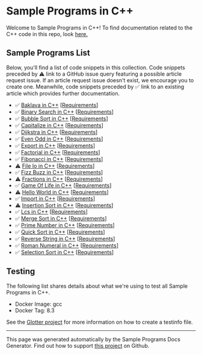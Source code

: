 # Sample Programs in C++

Welcome to Sample Programs in C++! To find documentation related to the C++ code in this repo, look [here.](https://sample-programs.therenegadecoder.com/languages/c-plus-plus)

## Sample Programs List

Below, you'll find a list of code snippets in this collection. Code snippets preceded by :warning: link to a GitHub issue query featuring a possible article request issue. If an article request issue doesn't exist, we encourage you to create one. Meanwhile, code snippets preceded by :white_check_mark: link to an existing article which provides further documentation.

- :white_check_mark: [Baklava in C++](https://sample-programs.therenegadecoder.com/projects/baklava/c-plus-plus) [[Requirements](https://sample-programs.therenegadecoder.com/projects/baklava)]
- :white_check_mark: [Binary Search in C++](https://sample-programs.therenegadecoder.com/projects/binary-search/c-plus-plus) [[Requirements](https://sample-programs.therenegadecoder.com/projects/binary-search)]
- :white_check_mark: [Bubble Sort in C++](https://sample-programs.therenegadecoder.com/projects/bubble-sort/c-plus-plus) [[Requirements](https://sample-programs.therenegadecoder.com/projects/bubble-sort)]
- :white_check_mark: [Capitalize in C++](https://sample-programs.therenegadecoder.com/projects/capitalize/c-plus-plus) [[Requirements](https://sample-programs.therenegadecoder.com/projects/capitalize)]
- :white_check_mark: [Dijkstra in C++](https://sample-programs.therenegadecoder.com/projects/dijkstra/c-plus-plus) [[Requirements](https://sample-programs.therenegadecoder.com/projects/dijkstra)]
- :white_check_mark: [Even Odd in C++](https://sample-programs.therenegadecoder.com/projects/even-odd/c-plus-plus) [[Requirements](https://sample-programs.therenegadecoder.com/projects/even-odd)]
- :white_check_mark: [Export in C++](https://sample-programs.therenegadecoder.com/projects/import-export/c-plus-plus) [[Requirements](https://sample-programs.therenegadecoder.com/projects/import-export)]
- :white_check_mark: [Factorial in C++](https://sample-programs.therenegadecoder.com/projects/factorial/c-plus-plus) [[Requirements](https://sample-programs.therenegadecoder.com/projects/factorial)]
- :white_check_mark: [Fibonacci in C++](https://sample-programs.therenegadecoder.com/projects/fibonacci/c-plus-plus) [[Requirements](https://sample-programs.therenegadecoder.com/projects/fibonacci)]
- :warning: [File Io in C++](https://sample-programs.therenegadecoder.com/projects/file-io/c-plus-plus) [[Requirements](https://sample-programs.therenegadecoder.com/projects/file-io)]
- :white_check_mark: [Fizz Buzz in C++](https://sample-programs.therenegadecoder.com/projects/fizz-buzz/c-plus-plus) [[Requirements](https://sample-programs.therenegadecoder.com/projects/fizz-buzz)]
- :warning: [Fractions in C++](https://sample-programs.therenegadecoder.com/projects/fractions/c-plus-plus) [[Requirements](https://sample-programs.therenegadecoder.com/projects/fractions)]
- :white_check_mark: [Game Of Life in C++](https://sample-programs.therenegadecoder.com/projects/game-of-life/c-plus-plus) [[Requirements](https://sample-programs.therenegadecoder.com/projects/game-of-life)]
- :warning: [Hello World in C++](https://sample-programs.therenegadecoder.com/projects/hello-world/c-plus-plus) [[Requirements](https://sample-programs.therenegadecoder.com/projects/hello-world)]
- :white_check_mark: [Import in C++](https://sample-programs.therenegadecoder.com/projects/import-export/c-plus-plus) [[Requirements](https://sample-programs.therenegadecoder.com/projects/import-export)]
- :warning: [Insertion Sort in C++](https://sample-programs.therenegadecoder.com/projects/insertion-sort/c-plus-plus) [[Requirements](https://sample-programs.therenegadecoder.com/projects/insertion-sort)]
- :white_check_mark: [Lcs in C++](https://sample-programs.therenegadecoder.com/projects/lcs/c-plus-plus) [[Requirements](https://sample-programs.therenegadecoder.com/projects/lcs)]
- :white_check_mark: [Merge Sort in C++](https://sample-programs.therenegadecoder.com/projects/merge-sort/c-plus-plus) [[Requirements](https://sample-programs.therenegadecoder.com/projects/merge-sort)]
- :white_check_mark: [Prime Number in C++](https://sample-programs.therenegadecoder.com/projects/prime-number/c-plus-plus) [[Requirements](https://sample-programs.therenegadecoder.com/projects/prime-number)]
- :white_check_mark: [Quick Sort in C++](https://sample-programs.therenegadecoder.com/projects/quick-sort/c-plus-plus) [[Requirements](https://sample-programs.therenegadecoder.com/projects/quick-sort)]
- :white_check_mark: [Reverse String in C++](https://sample-programs.therenegadecoder.com/projects/reverse-string/c-plus-plus) [[Requirements](https://sample-programs.therenegadecoder.com/projects/reverse-string)]
- :white_check_mark: [Roman Numeral in C++](https://sample-programs.therenegadecoder.com/projects/roman-numeral/c-plus-plus) [[Requirements](https://sample-programs.therenegadecoder.com/projects/roman-numeral)]
- :white_check_mark: [Selection Sort in C++](https://sample-programs.therenegadecoder.com/projects/selection-sort/c-plus-plus) [[Requirements](https://sample-programs.therenegadecoder.com/projects/selection-sort)]

## Testing

The following list shares details about what we're using to test all Sample Programs in C++.

- Docker Image: gcc
- Docker Tag: 8.3

See the [Glotter project](https://github.com/auroq/glotter) for more information on how to create a testinfo file.

---

This page was generated automatically by the Sample Programs Docs Generator. Find out how to support [this project](https://github.com/TheRenegadeCoder/sample-programs-docs-generator) on Github.